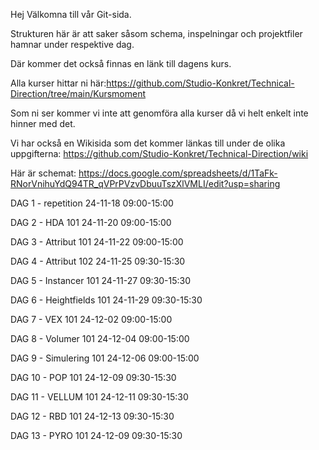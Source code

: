 Hej
Välkomna till vår Git-sida. 

Strukturen här är att saker såsom schema, inspelningar och projektfiler hamnar under respektive dag. 

Där kommer det också finnas en länk till dagens kurs. 

Alla kurser hittar ni här:https://github.com/Studio-Konkret/Technical-Direction/tree/main/Kursmoment

Som ni ser kommer vi inte att genomföra alla kurser då vi helt enkelt inte hinner med det. 

Vi har också en Wikisida som det kommer länkas till under de olika uppgifterna: https://github.com/Studio-Konkret/Technical-Direction/wiki

Här är schemat: https://docs.google.com/spreadsheets/d/1TaFk-RNorVnihuYdQ94TR_qVPrPVzvDbuuTszXlVMLI/edit?usp=sharing

DAG 1 - repetition 24-11-18 09:00-15:00

DAG 2 - HDA 101 24-11-20 09:00-15:00

DAG 3 - Attribut 101 24-11-22 09:00-15:00

DAG 4 - Attribut 102 24-11-25 09:30-15:30

DAG 5 - Instancer 101 24-11-27 09:30-15:30

DAG 6 - Heightfields 101 24-11-29 09:30-15:30

DAG 7 - VEX 101 24-12-02 09:00-15:00

DAG 8 - Volumer 101 24-12-04 09:00-15:00

DAG 9 - Simulering 101 24-12-06 09:00-15:00

DAG 10 - POP 101 24-12-09 09:30-15:30

DAG 11 - VELLUM 101 24-12-11 09:30-15:30

DAG 12 - RBD 101 24-12-13 09:30-15:30

DAG 13 - PYRO 101 24-12-09 09:30-15:30
